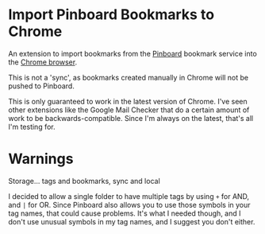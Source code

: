 # Import Pinboard Bookmarks to Chrome
An extension to import bookmarks from the [Pinboard](https://pinboard.in) bookmark service into the [Chrome browser](https://www.google.com/chrome/browser/desktop/).

This is not a 'sync', as bookmarks created manually in Chrome will not be pushed to Pinboard.

This is only guaranteed to work in the latest version of Chrome. I've seen other extensions like the Google Mail Checker that do a certain amount of work to be backwards-compatible. Since I'm always on the latest, that's all I'm testing for.

# Warnings
Storage... tags and bookmarks, sync and local

I decided to allow a single folder to have multiple tags by using `+` for AND, and `|` for OR. Since Pinboard also allows you to use those symbols in your tag names, that could cause problems. It's what I needed though, and I don't use unusual symbols in my tag names, and I suggest you don't either.

